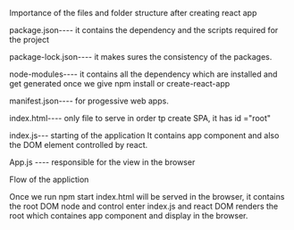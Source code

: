 Importance of the files and folder structure after creating react app

package.json---- it contains the dependency and the scripts required for the project

package-lock.json---- it makes sures the consistency of the packages.

node-modules---- it contains all the dependency which are installed and get generated once we
                 give npm install or create-react-app

manifest.json---- for progessive web apps.

index.html---- only file to serve in order tp create SPA, it has id ="root"

index.js--- starting of the application
            It contains app component and also the DOM element controlled by react.

App.js ---- responsible for the view in the browser

Flow of the appliction

Once we run npm start index.html will be served in the browser, it contains the 
root DOM node and control enter index.js and react DOM renders the root which containes app 
component and display in the browser.